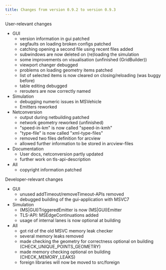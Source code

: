 ```yaml
---
title: Changes from version 0.9.2 to version 0.9.3
---
```


User-relevant changes

- GUI
  - version information in gui patched
  - segfaults on loading broken configs patched
  - catching opening a second file using recent files added
  - subwindows are now deleted on (re)loading the simulation
  - some improvements on visualisation (unfinished (GridBuilder))
  - viewport changer debugged
  - problems on loading geometry items patched
  - list of selected items is now cleared on closing/reloading (was
  buggy before)
  - table editing debugged
  - rerouters are now correctly named
- Simulation
  - debugging numeric issues in MSVehicle
  - Emitters reworked
- Netconversion
  - output during netbuilding patched
  - network geometry reworked (unfinished)
  - "speed-in-km" is now called "speed-in-kmh"
  - "type-file" is now called "xml-type-files"
  - removed two files definition for arcview
  - allowed further information to be stored in arcview-files
- Documentation
  - User docs, netconversion partly updated
  - further work on tls-api-description
- All
  - copyright information patched

Developer-relevant changes

- GUI
  - unused addTimeout/removeTimeout-APIs removed
  - debugged building of the gui-application with MSVC7
- Simulation
  - (MS|GUI)TriggeredEmitter is now (MS|GUI)Emitter
  - TLS-API: MSEdgeContinuations added
  - usage of internal lanes is now optional at building
- All
  - got rid of the old MSVC memory leak checker
  - several memory leaks removed
  - made checking the geometry for correctness optional on building
    (CHECK_UNIQUE_POINTS_GEOMETRY)
  - made memory checking optional on building (CHECK_MEMORY_LEAKS)
  - foreign libraries will now be moved to src/foreign